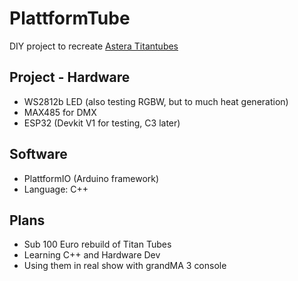 # PlattformTube

DIY project to recreate [Astera Titantubes](https://astera-led.com/de/produkte/titan/)

## Project - Hardware

- WS2812b LED (also testing RGBW, but to much heat generation)
- MAX485 for DMX
- ESP32 (Devkit V1 for testing, C3 later)

## Software

- PlattformIO (Arduino framework)
- Language: C++

## Plans

- Sub 100 Euro rebuild of Titan Tubes
- Learning C++ and Hardware Dev
- Using them in real show with grandMA 3 console
